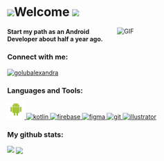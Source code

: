 # <img src="https://raw.githubusercontent.com/MartinHeinz/MartinHeinz/master/wave.gif" width="30px">Welcome <a href="https://github.com/Meghna-DAS/github-profile-views-counter"><img src="https://komarev.com/ghpvc/?username=Bejussi"></a>

<img align="right" alt="GIF" src="https://media.giphy.com/media/uB86ZyWQsnFSGYe2sA/giphy.gif" width="250px"/>

<h4 align="left">Start my path as an Android Developer about half a year ago.</h4>

<h3 align="left">Connect with me:</h3>
<p align="left">
<a href="https://linkedin.com/in/golubalexandra" target="blank"><img align="center" src="https://raw.githubusercontent.com/rahuldkjain/github-profile-readme-generator/master/src/images/icons/Social/linked-in-alt.svg" alt="golubalexandra" height="30" width="40" /></a>
</p>

<h3 align="left">Languages and Tools:</h3>
<p align="left"> <a href="https://developer.android.com" target="_blank" rel="noreferrer"> <img src="https://raw.githubusercontent.com/devicons/devicon/master/icons/android/android-original-wordmark.svg" alt="android" width="40" height="40"/> </a> <a href="https://kotlinlang.org" target="_blank" rel="noreferrer"> <img src="https://www.vectorlogo.zone/logos/kotlinlang/kotlinlang-icon.svg" alt="kotlin" width="40" height="40"/> </a> <a href="https://firebase.google.com/" target="_blank" rel="noreferrer"> <img src="https://www.vectorlogo.zone/logos/firebase/firebase-icon.svg" alt="firebase" width="40" height="40"/> </a> <a href="https://www.figma.com/" target="_blank" rel="noreferrer"> <img src="https://www.vectorlogo.zone/logos/figma/figma-icon.svg" alt="figma" width="40" height="40"/> </a> <a href="https://git-scm.com/" target="_blank" rel="noreferrer"> <img src="https://www.vectorlogo.zone/logos/git-scm/git-scm-icon.svg" alt="git" width="40" height="40"/> </a> <a href="https://www.adobe.com/in/products/illustrator.html" target="_blank" rel="noreferrer"> <img src="https://www.vectorlogo.zone/logos/adobe_illustrator/adobe_illustrator-icon.svg" alt="illustrator" width="40" height="40"/> </a>  </p>

<h3 align="left">My github stats:</h3>
<p><img align="left" src="https://github-readme-stats-git-master-bejussi.vercel.app/api?username=bejussi&count_private=true&show_icons=true&theme=buefy" /></p>
<p>&nbsp;<img align="center" src="https://github-readme-stats-git-master-bejussi.vercel.app/api/top-langs/?username=bejussi" /></p>


